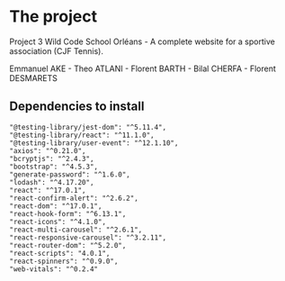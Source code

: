 # The project

Project 3 Wild Code School Orléans - A complete website for a sportive association (CJF Tennis).

Emmanuel AKE - Theo ATLANI - Florent BARTH - Bilal CHERFA - Florent DESMARETS


## Dependencies to install

    "@testing-library/jest-dom": "^5.11.4",
    "@testing-library/react": "^11.1.0",
    "@testing-library/user-event": "^12.1.10",
    "axios": "^0.21.0",
    "bcryptjs": "^2.4.3",
    "bootstrap": "^4.5.3",
    "generate-password": "^1.6.0",
    "lodash": "^4.17.20",
    "react": "^17.0.1",
    "react-confirm-alert": "^2.6.2",
    "react-dom": "^17.0.1",
    "react-hook-form": "^6.13.1",
    "react-icons": "^4.1.0",
    "react-multi-carousel": "^2.6.1",
    "react-responsive-carousel": "^3.2.11",
    "react-router-dom": "^5.2.0",
    "react-scripts": "4.0.1",
    "react-spinners": "^0.9.0",
    "web-vitals": "^0.2.4"

    
